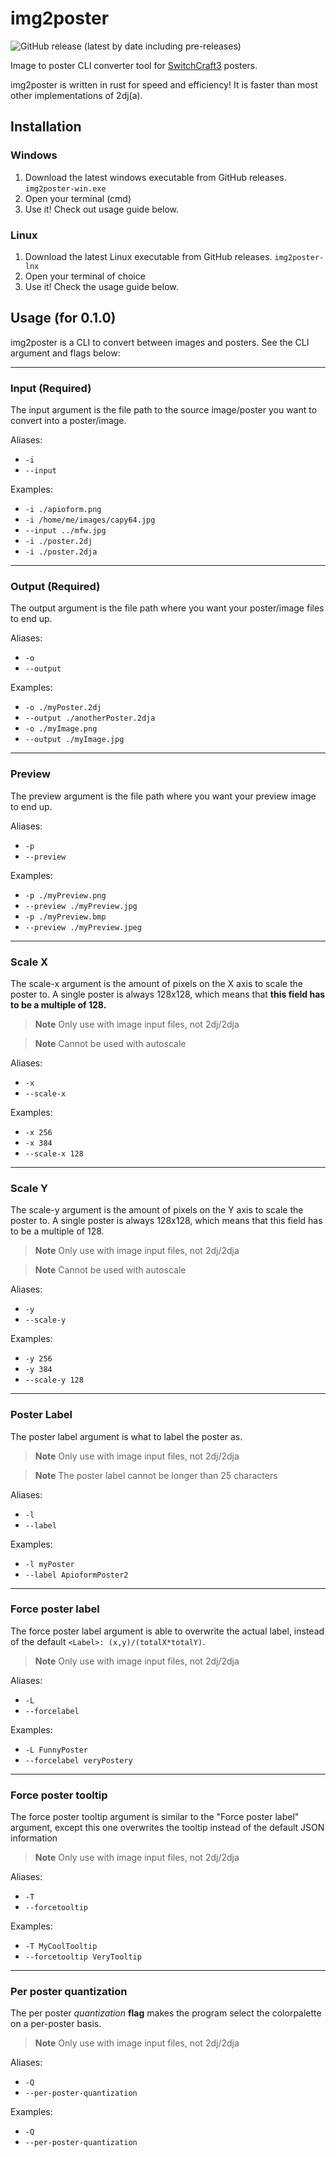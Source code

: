 # img2poster

![GitHub release (latest by date including pre-releases)](https://img.shields.io/github/v/release/PatriikPlays/img2poster?include_prereleases&label=Latest%20release&style=flat-square)

Image to poster CLI converter tool for [SwitchCraft3](https://sc3.io) posters.

img2poster is written in rust for speed and efficiency! It is faster than most other implementations of 2dj(a).

## Installation

### Windows

1. Download the latest windows executable from GitHub releases. `img2poster-win.exe`
2. Open your terminal (cmd)
3. Use it! Check out usage guide below.

### Linux

1. Download the latest Linux executable from GitHub releases. `img2poster-lnx`
2. Open your terminal of choice
3. Use it! Check the usage guide below.

## Usage (for 0.1.0)

img2poster is a CLI to convert between images and posters. See the CLI argument and flags below:

---
### Input **(Required)**

The input argument is the file path to the source image/poster you want to convert into a poster/image.

Aliases:

* `-i`
* `--input`

Examples:

* `-i ./apioform.png`
* `-i /home/me/images/capy64.jpg`
* `--input ../mfw.jpg`
* `-i ./poster.2dj`
* `-i ./poster.2dja`

---
### Output **(Required)**

The output argument is the file path where you want your poster/image files to end up.

Aliases:

* `-o`
* `--output`

Examples:

* `-o ./myPoster.2dj`
* `--output ./anotherPoster.2dja`
* `-o ./myImage.png`
* `--output ./myImage.jpg`

---
### Preview

The preview argument is the file path where you want your preview image to end up.

Aliases:
* `-p`
* `--preview`

Examples: 

* `-p ./myPreview.png`
* `--preview ./myPreview.jpg`
* `-p ./myPreview.bmp`
* `--preview ./myPreview.jpeg`

---
### Scale X

The scale-x argument is the amount of pixels on the X axis to scale the poster to. A single poster is always 128x128, which means that **this field has to be a multiple of 128.**

> **Note**
> Only use with image input files, not 2dj/2dja

> **Note**
> Cannot be used with autoscale

Aliases:

* `-x`
* `--scale-x`

Examples:

* `-x 256`
* `-x 384`
* `--scale-x 128`

---
### Scale Y

The scale-y argument is the amount of pixels on the Y axis to scale the poster to. A single poster is always 128x128, which means that this field has to be a multiple of 128.

> **Note**
> Only use with image input files, not 2dj/2dja

> **Note**
> Cannot be used with autoscale

Aliases:

* `-y`
* `--scale-y`

Examples:

* `-y 256`
* `-y 384`
* `--scale-y 128`

---
### Poster Label

The poster label argument is what to label the poster as.

> **Note**
> Only use with image input files, not 2dj/2dja

> **Note**
> The poster label cannot be longer than 25 characters

Aliases:

* `-l`
* `--label`

Examples:

* `-l myPoster`
* `--label ApioformPoster2`

---
### Force poster label

The force poster label argument is able to overwrite the actual label, instead of the default `<Label>: (x,y)/(totalX*totalY)`.

> **Note**
> Only use with image input files, not 2dj/2dja

Aliases:

* `-L`
* `--forcelabel`

Examples:

* `-L FunnyPoster`
* `--forcelabel veryPostery`

---
### Force poster tooltip

The force poster tooltip argument is similar to the "Force poster label" argument, except this one overwrites the tooltip instead of the default JSON information

> **Note**
> Only use with image input files, not 2dj/2dja

Aliases:

* `-T`
* `--forcetooltip`

Examples:

* `-T MyCoolTooltip`
* `--forcetooltip VeryTooltip`

---
### Per poster quantization

The per poster *quantization* **flag** makes the program select the colorpalette on a per-poster basis.

> **Note**
> Only use with image input files, not 2dj/2dja

Aliases:

* `-Q`
* `--per-poster-quantization`

Examples:

* `-Q`
* `--per-poster-quantization`
